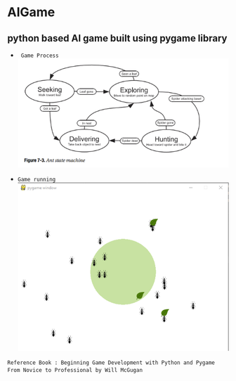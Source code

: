 # AIGame
## python based AI game built using pygame library
* ` Game Process`
![Game Process](assets/state_machine.png "")

* ` Game running `
![Game Running](assets/Game_screen.png "")

` Reference Book : Beginning Game
Development with
Python and Pygame
From Novice to Professional
 by Will McGugan `